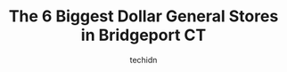 ---
layout: ampstory
image: https://i0.wp.com/www.depkes.org/wp-content/uploads/2023/06/dollar-general-0-in-bridgeport-ct-1685966368.jpeg?resize=640,853
author: techidn
featured: false
description: Discover the impressive array of Dollar General options in Bridgeport CT, where you can find 6 of the largest Dollar General establishments in the area. From renowned classics to hidden gems
title: The 6 Biggest Dollar General Stores in Bridgeport CT
cover:
   title: The 6 Biggest Dollar General Stores in Bridgeport CT
   subtitle: Rickpate
   background: https://www.depkes.org/wp-content/uploads/2023/06/dollar-general-0-in-bridgeport-ct-1685966368.jpeg

pages: 
 - layout: thirds
   top: <h1>#1 Dollar Magic</h1>
   bottom: "<p>the manager is very rude in front of the customers he yells stupid at his employee! I hope someone puts him in his place. Nobody deserves to be treated that way. February</p>"
   background: https://www.depkes.org/wp-content/uploads/2023/06/dollar-general-1-in-bridgeport-ct-1685966369.jpeg
   backgroundblur: true
 - layout: thirds
   top: <h1>#2 Happy Dollar</h1>
   bottom: "<p>Brookside Shopping Center, 4531 Main St, Bridgeport, CT 06606, United States</p>"
   background: https://www.depkes.org/wp-content/uploads/2023/06/dollar-general-2-in-bridgeport-ct-1685966369.jpeg
   cta:
      link: https://www.depkes.org/blog/the-6-biggest-dollar-general-stores-in-bridgeport-ct/
      text: The 6 Biggest Dollar General Stores in Bridgeport CT
 - layout: thirds
   top: <h1>#3 Dollar and Up</h1>
   bottom: "<p>2465 Main St, Bridgeport, CT 06606, United States</p>"
   background: https://www.depkes.org/wp-content/uploads/2023/06/dollar-general-3-in-bridgeport-ct-1685966369.jpeg
   cta:
      link: https://www.depkes.org/blog/the-6-biggest-dollar-general-stores-in-bridgeport-ct/
      text: The 6 Biggest Dollar General Stores in Bridgeport CT
 - layout: thirds
   top: <h1>#4 Dollar Depot</h1>
   bottom: "<p>4316 Main St, Bridgeport, CT 06606, United States</p>"
   background: https://images.unsplash.com/photo-1547366785-564103df7e13?ixlib=rb-4.0.3&ixid=MnwxMjA3fDB8MHxwaG90by1wYWdlfHx8fGVufDB8fHx8&auto=format&fit=crop&w=640&h=853&q=80
   cta:
      link: https://www.depkes.org/blog/the-6-biggest-dollar-general-stores-in-bridgeport-ct/
      text: The 6 Biggest Dollar General Stores in Bridgeport CT
 - layout: thirds
   top: <h1>#5 M&V Dollar Store Plus</h1>
   bottom: "<p>1039 E Main St, Bridgeport, CT 06608, United States</p>"
   background: https://images.unsplash.com/photo-1632260260864-caf7fde5ec36?ixlib=rb-4.0.3&ixid=MnwxMjA3fDB8MHxwaG90by1wYWdlfHx8fGVufDB8fHx8&auto=format&fit=crop&w=640&h=853&q=80
   cta:
      link: https://www.depkes.org/blog/the-6-biggest-dollar-general-stores-in-bridgeport-ct/
      text: The 6 Biggest Dollar General Stores in Bridgeport CT

 - layout: thirds
   middle: Continue reading...
   background: https://images.unsplash.com/photo-1620421680010-0766ff230392?ixlib=rb-4.0.3&ixid=MnwxMjA3fDB8MHxwaG90by1wYWdlfHx8fGVufDB8fHx8&auto=format&fit=crop&w=640&h=853&q=80
   cta:
      link: https://www.depkes.org/blog/the-6-biggest-dollar-general-stores-in-bridgeport-ct/
      text: The 6 Biggest Dollar General Stores in Bridgeport CT
      
---